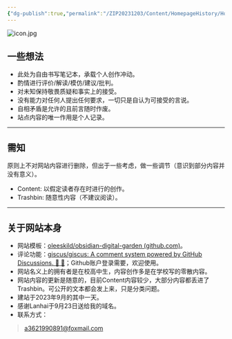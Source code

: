 ```yaml
---
{"dg-publish":true,"permalink":"/ZIP20231203/Content/HomepageHistory/Homepage20230929/","title":"主页|230929","tags":["homepage"],"created":"","updated":""}
---
```


![icon.jpg](https://images.weserv.nl/?url=https://article.biliimg.com/bfs/article/684381427d0f58feda29ba436d6f941c48068555.jpg)
## 一些想法
- 此处为自由书写笔记本，承载个人创作冲动。
- 酌情进行评价/解读/模仿/建议/批判。
- 对未知保持敬畏质疑和事实上的接受。
- 没有能力对任何人提出任何要求，一切只是自认为可接受的言说。
- 自相矛盾是允许的且前言随时作废。
- 站点内容的唯一作用是个人记录。
---
## 需知
原则上不对网站内容进行删除，但出于一些考虑，做一些调节（意识到部分内容并没有意义）。
- Content: 以假定读者存在时进行的创作。
- Trashbin: 随意性内容（不建议阅读）。

---
## 关于网站本身
- 网站模板：[oleeskild/obsidian-digital-garden (github.com)](https://github.com/oleeskild/obsidian-digital-garden)。
- 评论功能：[giscus/giscus: A comment system powered by GitHub Discussions. :speech_balloon: :gem:](https://github.com/giscus/giscus)；Github账户登录需要，欢迎使用。
- 网站名义上的拥有者是在校高中生，内容创作多是在学校写的零散内容。
- 网站内容的更新是随意的，目前Content内容较少，大部分内容都丢进了Trashbin。可公开的文本都会发上来，只是分类问题。
- 建站于2023年9月的其中一天。
- 感谢Lanhai于9月23日送给我的域名。
- 联系方式： 
> a3621990891@foxmail.com